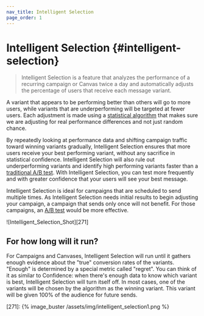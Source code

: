 ```yaml
---
nav_title: Intelligent Selection
page_order: 1
---
```


# Intelligent Selection {#intelligent-selection}

> Intelligent Selection is a feature that analyzes the performance of a recurring campaign or Canvas twice a day and automatically adjusts the percentage of users that receive each message variant. 

A variant that appears to be performing better than others will go to more users, while variants that are underperforming will be targeted at fewer users. Each adjustment is made using a [statistical algorithm][227] that makes sure we are adjusting for real performance differences and not just random chance.

By repeatedly looking at performance data and shifting campaign traffic toward winning variants gradually, Intelligent Selection ensures that more users receive your best performing variant, without any sacrifice in statistical confidence. Intelligent Selection will also rule out underperforming variants and identify high performing variants faster than a [traditional A/B test][1]. With Intelligent Selection, you can test more frequently and with greater confidence that your users will see your best message.

Intelligent Selection is ideal for campaigns that are scheduled to send multiple times. As Intelligent Selection needs initial results to begin adjusting your campaign, a campaign that sends only once will not benefit. For those campaigns, an [A/B test][1] would be more effective.

![Intelligent_Selection_Shot][271]

## For how long will it run?

For Campaigns and Canvases, Intelligent Selection will run until it gathers enough evidence about the "true" conversion rates of the variants. "Enough" is determined by a special metric called "regret". You can think of it as similar to Confidence: when there's enough data to know which variant is best, Intelligent Selection will turn itself off. In most cases, one of the variants will be chosen by the algorithm as the winning variant. This variant will be given 100% of the audience for future sends.


[1]: https://www.braze.com/docs/user_guide/intelligence/multivariate_testing/
[227]: https://en.wikipedia.org/wiki/Multi-armed_bandit
[271]: {% image_buster /assets/img/intelligent_selection1.png %}

